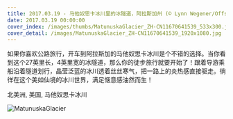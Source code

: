 ```yaml
---
title: 2017.03.19 - 马他奴思卡冰川里的冰隧道，阿拉斯加州 (© Lynn Wegener/Offset)
date: 2017.03.19 00:00:00
cover_index: /images/thumbs/MatunuskaGlacier_ZH-CN11670641539_533x300.jpg
cover_detail: /images/MatunuskaGlacier_ZH-CN11670641539_1920x1080.jpg
---
```


如果你喜欢公路旅行，开车到阿拉斯加的马他奴思卡冰川是个不错的选择。当你看到这个27英里长，4英里宽的冰隧道，那么你的徒步旅行就要开始了！跟着导游乘船沿着隧道划行，晶莹泛蓝的冰川透着丝丝寒气，把一路上的炎热感直接驱走。徜徉在这个美如仙境的冰川世界，满足惬意感油然而生！

北美洲, 美国, 马他奴思卡冰川

![MatunuskaGlacier](/images/MatunuskaGlacier_ZH-CN11670641539_1920x1080.jpg)

